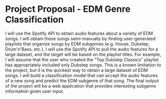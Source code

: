 # Project Proposal - EDM Genre Classification

I will use the Spotify API to obtain audio features about a variety of EDM songs. I will obtain these songs semi-manually by finding user-generated playlists that organize songs by EDM subgenres (e.g. House, Dubstep, Drum'n'Bass, etc.). I will use the Spotify API to pull the audio features for a large dataset, and the target will be based on the playlist titles. For example, I will assume that the user who created the "Top Dubstep Classics" playlist has appropriately included only Dubstep songs. This is a known limitation to the project, but it is the quickest way to obtain a large dataset of EDM songs. I will build a classification model that can accept the audio features of a new song and predict the EDM subgenre of that song. The final output of the project will be a web application that provides interesting subgenre information given user input.